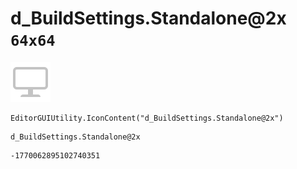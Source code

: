 # d_BuildSettings.Standalone@2x `64x64`
<img src="/img/d_BuildSettings.Standalone@2x.png" width=64 height=64>

``` CSharp
EditorGUIUtility.IconContent("d_BuildSettings.Standalone@2x")
```
```
d_BuildSettings.Standalone@2x
```
```
-1770062895102740351
```
